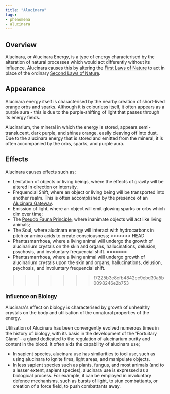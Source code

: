 ```yaml
---
title: "Alucinara"
tags:
- phenomena
- alucinara
---
```


## Overview
Alucinara, or Alucinara Energy, is a type of energy characterised by the alteration of natural processes which would act differently without its influence. Alucinara causes this by altering the [First Laws of Nature](phenomena/natural-laws/first-laws.md) to act in place of the ordinary [Second Laws of Nature](phenomena/natural-laws/second-laws.md).

## Appearance
Alucinara energy itself is characterised by the nearby creation of short-lived orange orbs and sparks. Although it is colourless itself, it often appears as a purple aura - this is due to the purple-shifting of light that passes through its energy fields.

Alucinarium, the mineral in which the energy is stored, appears semi-translucent, dark purple, and shines orange, easily cleaving off into dust. Due to the alucinara energy that is stored and emitted from the mineral, it is often accompanied by the orbs, sparks, and purple aura.

## Effects
Alucinara causes effects such as;
- Levitation of objects or living beings, where the effects of gravity will be altered in direction or intensity.
- Frequencial Shift, where an object or living being will be transported into another realm. This is often accomplished by the presence of an [Alucinara Gateway](phenomena/aluicnara-gateway.mc).
- Emission of light, where an object will emit glowing sparks or orbs which dim over time;
- The [Pseudo Fauna Principle](phenomena/pseudo-fauna-principle), where inanimate objects will act like living animals;
- The Soul, where alucinara energy will interact with hydrocarbons in pitch or amino acids to create consciousness;
<<<<<<< HEAD
- Phantasmarrhoea, where a living animal will undergo the growth of alucinarium crystals on the skin and organs, hallucinations, delusion, psychosis, and involuntary frequencial shift.
=======
- Phantasmarrhoea, where a living animal will undergo growth of alucinarium crystals upon the skin and organs, hallucinations, delusion, psychosis, and involuntary frequencial shift.
>>>>>>> f7225b3e8cfb4842cc9ebd30a5b0098246e2b753

### Influence on Biology
Alucinara's effect on biology is characterised by growth of unhealthy crystals on the body and utilisation of the unnatural properties of the energy.

Utilisation of Alucinara has been convergently evolved numerous times in the history of biology, with its basis in the development of the 'Fortuitary Gland' - a gland dedicated to the regulation of alucinarium purity and content in the blood. It often aids the capability of alucinara use;
- In sapient species, alucinara use has similarities to tool use, such as using alucinara to ignite fires, light areas, and manipulate objects.
- In less sapient species such as plants, fungus, and most animals (and to a lesser extent, sapient species), alucinara use is expressed as a biological process. For example, it can be employed in involuntary defence mechanisms, such as bursts of light, to stun combattants, or creation of a force field, to push combattants away.